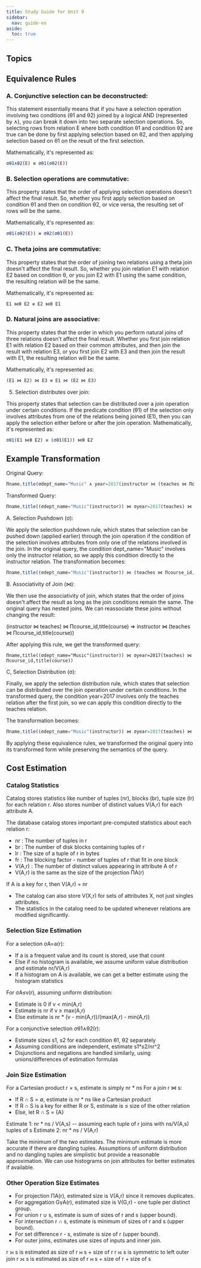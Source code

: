 ```yaml
---
title: Study Guide for Unit 9
sidebar:
  nav: guide-en
aside:
  toc: true
---
```


## Topics

## Equivalence Rules


### A. Conjunctive selection can be deconstructed:

This statement essentially means that if you have a selection operation involving two conditions (θ1 and θ2) joined by a logical AND (represented by ∧), you can break it down into two separate selection operations.
So, selecting rows from relation E where both condition θ1 and condition θ2 are true can be done by first applying selection based on θ2, and then applying selection based on θ1 on the result of the first selection.

Mathematically, it's represented as:
```javascript
σθ1∧θ2(E) ≡ σθ1(σθ2(E))
```

### B. Selection operations are commutative:

This property states that the order of applying selection operations doesn't affect the final result.
So, whether you first apply selection based on condition θ1 and then on condition θ2, or vice versa, the resulting set of rows will be the same.

Mathematically, it's represented as:
```javascript
σθ1(σθ2(E)) ≡ σθ2(σθ1(E))
```

### C. Theta joins are commutative:

This property states that the order of joining two relations using a theta join doesn't affect the final result.
So, whether you join relation E1 with relation E2 based on condition θ, or you join E2 with E1 using the same condition, the resulting relation will be the same.

Mathematically, it's represented as:
```javascript
E1 ⋈θ E2 ≡ E2 ⋈θ E1
```

### D. Natural joins are associative:

This property states that the order in which you perform natural joins of three relations doesn't affect the final result.
Whether you first join relation E1 with relation E2 based on their common attributes, and then join the result with relation E3, or you first join E2 with E3 and then join the result with E1, the resulting relation will be the same.

Mathematically, it's represented as:
```javascript
(E1 ⋈ E2) ⋈ E3 ≡ E1 ⋈ (E2 ⋈ E3)
```

5. Selection distributes over join:

This property states that selection can be distributed over a join operation under certain conditions.
If the predicate condition (θ1) of the selection only involves attributes from one of the relations being joined (E1), then you can apply the selection either before or after the join operation.
Mathematically, it's represented as:

```javascript
σθ1(E1 ⋈θ E2) ≡ (σθ1(E1)) ⋈θ E2
```


## Example Transformation

Original Query:

```javascript
Πname,title(σdept_name="Music" ∧ year=2017(instructor ⋈ (teaches ⋈ Πcourse_id,title(course))))
```
Transformed Query:
```javascript
Πname,title((σdept_name="Music"(instructor)) ⋈ σyear=2017(teaches) ⋈ Πcourse_id,title(course))
```



A. Selection Pushdown (σ):

We apply the selection pushdown rule, which states that selection can be pushed down (applied earlier) through the join operation if the condition of the selection involves attributes from only one of the relations involved in the join.
In the original query, the condition dept_name="Music" involves only the instructor relation, so we apply this condition directly to the instructor relation.
The transformation becomes:
```javascript
Πname,title((σdept_name="Music"(instructor)) ⋈ (teaches ⋈ Πcourse_id,title(course)))
```

B. Associativity of Join (⋈):

We then use the associativity of join, which states that the order of joins doesn't affect the result as long as the join conditions remain the same.
The original query has nested joins. We can reassociate these joins without changing the result:

(instructor ⋈ teaches) ⋈ Πcourse_id,title(course)  =>  instructor ⋈ (teaches ⋈ Πcourse_id,title(course))

After applying this rule, we get the transformed query:

```javascriot
Πname,title((σdept_name="Music"(instructor)) ⋈ σyear=2017(teaches) ⋈ Πcourse_id,title(course))
```

C, Selection Distribution (σ):

Finally, we apply the selection distribution rule, which states that selection can be distributed over the join operation under certain conditions.
In the transformed query, the condition year=2017 involves only the teaches relation after the first join, so we can apply this condition directly to the teaches relation.

The transformation becomes:
```javascript
Πname,title((σdept_name="Music"(instructor)) ⋈ σyear=2017(teaches) ⋈ Πcourse_id,title(course))
```
By applying these equivalence rules, we transformed the original query into its transformed form while preserving the semantics of the query. 

## Cost Estimation

### Catalog Statistics

Catalog stores statistics like number of tuples (nr), blocks (br), tuple size (lr) for each relation r.
Also stores number of distinct values V(A,r) for each attribute A.

The database catalog stores important pre-computed statistics about each relation r:
- nr : The number of tuples in r
- br : The number of disk blocks containing tuples of r
- lr : The size of a tuple of r in bytes
- fr : The blocking factor - number of tuples of r that fit in one block
- V(A,r) : The number of distinct values appearing in attribute A of r
- V(A,r) is the same as the size of the projection ΠA(r)

If A is a key for r, then V(A,r) = nr
- The catalog can also store V(X,r) for sets of attributes X, not just singles attributes.
- The statistics in the catalog need to be updated whenever relations are modified significantly.


### Selection Size Estimation

For a selection σA=a(r):
- If a is a frequent value and its count is stored, use that count
- Else if no histogram is available, we assume uniform value distribution and estimate nr/V(A,r)
- If a histogram on A is available, we can get a better estimate using the histogram statistics

For σA≤v(r), assuming uniform distribution:
- Estimate is 0 if v < min(A,r)
- Estimate is nr if v ≥ max(A,r)
- Else estimate is nr * (v - min(A,r))/(max(A,r) - min(A,r))

For a conjunctive selection σθ1∧θ2(r):
- Estimate sizes s1, s2 for each condition θ1, θ2 separately
- Assuming conditions are independent, estimate s1*s2/nr^2
- Disjunctions and negations are handled similarly, using unions/differences of estimation formulas


### Join Size Estimation

For a Cartesian product r × s, estimate is simply nr * ns
For a join r ⋈ s:
- If R ∩ S = ∅, estimate is nr * ns like a Cartesian product
- If R ∩ S is a key for either R or S, estimate is ≤ size of the other relation
- Else, let R ∩ S = {A}

Estimate 1: nr * ns / V(A,s) -- assuming each tuple of r joins with ns/V(A,s) tuples of s
Estimate 2: nr * ns / V(A,r)

Take the minimum of the two estimates.
The minimum estimate is more accurate if there are dangling tuples.
Assumptions of uniform distribution and no dangling tuples are simplistic but provide a reasonable approximation.
We can use histograms on join attributes for better estimates if available.


### Other Operation Size Estimates

- For projection ΠA(r), estimated size is V(A,r) since it removes duplicates.
- For aggregation GγA(r), estimated size is V(G,r) - one tuple per distinct group.
- For union r ∪ s, estimate is sum of sizes of r and s (upper bound).
- For intersection r ∩ s, estimate is minimum of sizes of r and s (upper bound).
- For set difference r - s, estimate is size of r (upper bound).
- For outer joins, estimates use sizes of inputs and inner join.

r ⟕ s is estimated as size of r ⋈ s + size of r
r ⟖ s is symmetric to left outer join
r ⟗ s is estimated as size of r ⋈ s + size of r + size of s
